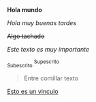 **Hola mundo** 

*Hola muy buenas tardes*

~~Algo tachado~~

_Este texto es muy importante_ 

<sub>Subescrito</sub>
<sup>Supescrito</sup>

> Entre comillar texto

[Esto es un vinculo](https://www.google.es)

